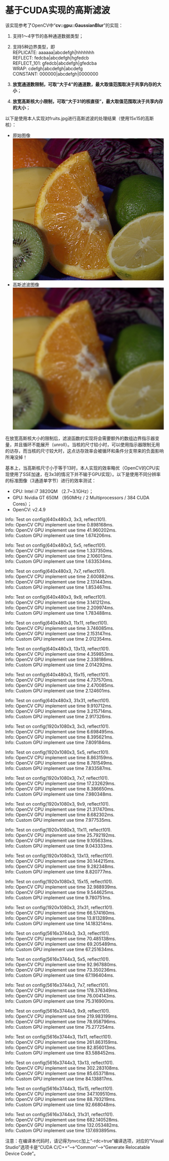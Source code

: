 基于CUDA实现的高斯滤波
====================

该实现参考了OpenCV中“**cv::gpu::GaussianBlur**”的实现：

1. 支持1～4字节的各种通道数据类型；

2. 支持5种边界类型，即  
   REPLICATE:    aaaaaa|abcdefgh|hhhhhhh  
   REFLECT:      fedcba|abcdefgh|hgfedcb  
   REFLECT\_101: gfedcb|abcdefgh|gfedcba  
   WRAP:         cdefgh|abcdefgh|abcdefg  
   CONSTANT:     000000|abcdefgh|0000000

3. **放宽通道数限制，可取“大于4”的通道数，最大取值范围取决于共享内存的大小**；

4. **放宽高斯核大小限制，可取“大于31的核直径”，最大取值范围取决于共享内存的大小**；

以下是使用本人实现对fruits.jpg进行高斯滤波的处理结果（使用15x15的高斯核）：

- 原始图像  
![原始图像](./pic/fruits.jpg)
- 高斯滤波图像  
![高斯滤波图像](./pic/fruits_blured.jpg)

在放宽高斯核大小的限制后，滤波函数的实现将会需要额外的数组边界指示器变量，并且循环不能展开（unroll）。当核的尺寸较小时，可以使用指示器限制无用的访存，而当核的尺寸较大时，这点访存效率会被循环和条件分支带来的负面影响所淹没掉！

基本上，当高斯核尺寸小于等于13时，本人实现的效率略优（OpenCV的CPU实现使用了SSE加速，在3x3的情况下并不输于GPU实现）。以下是使用不同分辨率的标准图像（3通道单字节）进行的效率测试：  

- CPU: Intel i7 3820QM （2.7~3.1GHz）；
- GPU: Nvidia GT 650M （950MHz / 2 Multiprocessors / 384 CUDA Cores）；
- OpenCV: v2.4.9

Info: Test on config(640x480x3, 3x3, reflect101).  
Info: OpenCV CPU implement use time 0.898168ms.  
Info: OpenCV GPU implement use time 41.960202ms.  
Info: Custom GPU implement use time 1.674206ms.  

Info: Test on config(640x480x3, 5x5, reflect101).  
Info: OpenCV CPU implement use time 1.337350ms.  
Info: OpenCV GPU implement use time 2.106013ms.  
Info: Custom GPU implement use time 1.633534ms.  

Info: Test on config(640x480x3, 7x7, reflect101).  
Info: OpenCV CPU implement use time 2.600882ms.  
Info: OpenCV GPU implement use time 2.131443ms.  
Info: Custom GPU implement use time 1.853467ms.  

Info: Test on config(640x480x3, 9x9, reflect101).  
Info: OpenCV CPU implement use time 3.141212ms.  
Info: OpenCV GPU implement use time 2.209974ms.  
Info: Custom GPU implement use time 1.783488ms.  

Info: Test on config(640x480x3, 11x11, reflect101).  
Info: OpenCV CPU implement use time 3.746085ms.  
Info: OpenCV GPU implement use time 2.153147ms.  
Info: Custom GPU implement use time 2.012354ms.  

Info: Test on config(640x480x3, 13x13, reflect101).  
Info: OpenCV CPU implement use time 4.359853ms.  
Info: OpenCV GPU implement use time 2.338186ms.  
Info: Custom GPU implement use time 2.014292ms.  

Info: Test on config(640x480x3, 15x15, reflect101).  
Info: OpenCV CPU implement use time 4.737570ms.  
Info: OpenCV GPU implement use time 2.470085ms.  
Info: Custom GPU implement use time 2.124601ms.  

Info: Test on config(640x480x3, 31x31, reflect101).  
Info: OpenCV CPU implement use time 9.910712ms.  
Info: OpenCV GPU implement use time 3.215714ms.  
Info: Custom GPU implement use time 2.917326ms.  

Info: Test on config(1920x1080x3, 3x3, reflect101).  
Info: OpenCV CPU implement use time 6.698495ms.  
Info: OpenCV GPU implement use time 8.395621ms.  
Info: Custom GPU implement use time 7.809184ms.  

Info: Test on config(1920x1080x3, 5x5, reflect101).  
Info: OpenCV CPU implement use time 8.863159ms.  
Info: OpenCV GPU implement use time 8.781549ms.  
Info: Custom GPU implement use time 7.833587ms.  

Info: Test on config(1920x1080x3, 7x7, reflect101).  
Info: OpenCV CPU implement use time 17.232629ms.  
Info: OpenCV GPU implement use time 8.386650ms.  
Info: Custom GPU implement use time 7.980348ms.  

Info: Test on config(1920x1080x3, 9x9, reflect101).  
Info: OpenCV CPU implement use time 21.317470ms.  
Info: OpenCV GPU implement use time 8.682302ms.  
Info: Custom GPU implement use time 7.977535ms.  

Info: Test on config(1920x1080x3, 11x11, reflect101).  
Info: OpenCV CPU implement use time 25.792192ms.  
Info: OpenCV GPU implement use time 9.105633ms.  
Info: Custom GPU implement use time 9.043333ms.  

Info: Test on config(1920x1080x3, 13x13, reflect101).  
Info: OpenCV CPU implement use time 30.144215ms.  
Info: OpenCV GPU implement use time 9.282348ms.  
Info: Custom GPU implement use time 8.820777ms.  

Info: Test on config(1920x1080x3, 15x15, reflect101).  
Info: OpenCV CPU implement use time 32.988939ms.  
Info: OpenCV GPU implement use time 9.544625ms.  
Info: Custom GPU implement use time 9.780751ms.  

Info: Test on config(1920x1080x3, 31x31, reflect101).  
Info: OpenCV CPU implement use time 66.574160ms.  
Info: OpenCV GPU implement use time 13.813289ms.  
Info: Custom GPU implement use time 14.183214ms.  

Info: Test on config(5616x3744x3, 3x3, reflect101).  
Info: OpenCV CPU implement use time 70.485138ms.  
Info: OpenCV GPU implement use time 69.205489ms.  
Info: Custom GPU implement use time 67.251634ms.  

Info: Test on config(5616x3744x3, 5x5, reflect101).  
Info: OpenCV CPU implement use time 92.967880ms.  
Info: OpenCV GPU implement use time 73.350236ms.  
Info: Custom GPU implement use time 67.196404ms.  

Info: Test on config(5616x3744x3, 7x7, reflect101).  
Info: OpenCV CPU implement use time 178.376349ms.  
Info: OpenCV GPU implement use time 76.004143ms.  
Info: Custom GPU implement use time 75.316900ms.  

Info: Test on config(5616x3744x3, 9x9, reflect101).  
Info: OpenCV CPU implement use time 219.983199ms.  
Info: OpenCV GPU implement use time 78.958796ms.  
Info: Custom GPU implement use time 75.277254ms.  

Info: Test on config(5616x3744x3, 11x11, reflect101).  
Info: OpenCV CPU implement use time 261.863159ms.  
Info: OpenCV GPU implement use time 82.856013ms.  
Info: Custom GPU implement use time 83.588452ms.  

Info: Test on config(5616x3744x3, 13x13, reflect101).  
Info: OpenCV CPU implement use time 302.283108ms.  
Info: OpenCV GPU implement use time 85.653718ms.  
Info: Custom GPU implement use time 84.138817ms.  

Info: Test on config(5616x3744x3, 15x15, reflect101).  
Info: OpenCV CPU implement use time 347.109510ms.  
Info: OpenCV GPU implement use time 88.793219ms.  
Info: Custom GPU implement use time 92.668048ms.  

Info: Test on config(5616x3744x3, 31x31, reflect101).  
Info: OpenCV CPU implement use time 682.140528ms.  
Info: OpenCV GPU implement use time 132.053482ms.  
Info: Custom GPU implement use time 137.693895ms.

注意：在编译本代码时，请记得为nvcc加上“-rdc=true”编译选项，对应的“Visual Studio”选项卡是“CUDA C/C++”-->“Common”-->“Generate Relocatable Device Code”。